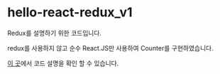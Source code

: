 # hello-react-redux_v1

Redux를 설명하기 위한 코드입니다.

redux를 사용하지 않고 순수 React.JS만 사용하여 Counter를 구현하였습니다.

[이 곳](http://beomy.tistory.com/35#example_v1)에서 코드 설명을 확인 할 수 있습니다.